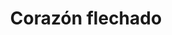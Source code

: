 ---
title: Corazón flechado
date: 
draft: false

# descripcion
description : Corazón flechado

materials: Plata 925

color: Plateado

dimensions: 3cm x 2,3cm

code: 02-14-0208

type: "Dijes"

categories: []

price: $3.240,00

# Images
# first image will be shown in the product page
images:
  # - image: "images/path_to_image"
  # La ubicacion de las imagenes es imagenes/Dijes/Dijes.Plata/02-14-0208-corazon-flechado
  - image: "./images/dijes/plata/02-14-0208-corazon-flechado.JPG"
---